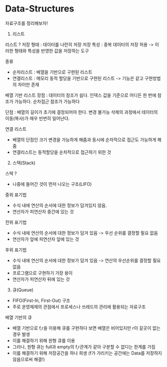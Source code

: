 # Data-Structures
자료구조를 정리해보자!

1) 리스트 

리스트 ?
저장 형태 : 데이터를 나란히 저장
저장 특성 : 중복 데이터의 저장 허용
-> 이러한 형태와 특성을 반영한 값을 저장하는 도구

종류
- 순차리스트 : 배열을 기반으로 구현된 리스트
- 연결리스트 : 메모리 동적 할당을 기반으로 구현된 리스트
-> 기능은 같고 구현방법의 차이만 존재

배열 기반 리스트
장점 : 데이터의 참조가 쉽다. 
		   인덱스 값을 기준으로 어디든 한 번에 참조가 가능하다.
		   순차접근 참조가 가능하다
	
단점 : 배열의 길이가 초기에 결정되어야 한다. 변경 불가능
		   삭제의 과정에서 데이터의 이동(복사)가 매우 빈번히 일어난다.

연결 리스트
- 배열의 단점인 크기 변경을 가능하게 해줌과 동시에 순차적으로 접근도 가능하게 해줌
- 연결리스트는 동적할당을 순차적으로 접근하기 위한 것

2) 스택(Stack)

스택 ? 
- 나중에 들어간 것이 먼저 나오는 구조(LIFO)

중위 표기법 
- 수식 내에 연산의 순서에 대한 정보가 담겨있지 않음. 
- 연산자가 피연산자 중간에 있는 것

전위 표기법 
- 수식 내에 연산의 순서에 대한 정보가 담겨 있음 -> 우선 순위를 결정할 필요 없음
- 연산자가 앞에 피연산자 앞에 있는 것

후위 표기법
- 수식 내에 연산의 순서에 대한 정보가 담겨 있음 -> 연산의 우선순위를 결정할 필요 없음
- 프로그램으로 구현하기 가장 용이 
- 연산자가 피연산자 뒤에 있는 것

3) 큐(Queue)
- FIFO(First-In, First-Out) 구조
- 주로 운영체제의 관점에서 프로세스나 쓰레드의 관리에 활용되는 자료구조

배열 기반의 큐
- 배열 기반으로 f,r을 이용해 큐를 구현하다 보면 배열은 비어있지만 r이 갈곳이 없는 경우 발생
- 이를 해결하기 위해 원형 큐를 이용
- 그러나, 원형 큐는 full과 empty의 f,r관계가 같아 구분할 수 없다는 한계를 가짐
- 이를 해결하기 위해 저장공간을 하나 희생 (f가 가리키는 공간에는 Data를 저장하지 않음으로써 해결!)

